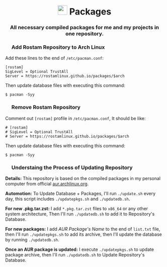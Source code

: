 <h1 align="center">
  <img src="https://raw.githubusercontent.com/MahdyMirzade/MahdyMirzade/main/assets/gifs/gear.gif" width="30px"/>
  Packages
</h1>
<h3 align="center">All necessary compiled packages for me and my projects in one repository.</h3>

### <img src="https://raw.githubusercontent.com/MahdyMirzade/MahdyMirzade/main/assets/icons/emotes/plus.png" width="16px"/> Add Rostam Repository to Arch Linux

Add these lines to the end of `/etc/pacman.conf`:
```
[rostam]
SigLevel = Optional TrustAll
Server = https://rostamlinux.github.io/packages/$arch
```
Then update database files with executing this command:
```
$ pacman -Syy
```


### <img src="https://raw.githubusercontent.com/MahdyMirzade/MahdyMirzade/main/assets/icons/emotes/minus.png" width="16px"/> Remove Rostam Repository

Comment out `[rostam]` profile in `/etc/pacman.conf`, It should be like:
```
# [rostam]
# SigLevel = Optional TrustAll
# Server = https://rostamlinux.github.io/packages/$arch
```
Then update database files with executing this command:
```
$ pacman -Syy
```

### <img src="https://raw.githubusercontent.com/MahdyMirzade/MahdyMirzade/main/assets/icons/emotes/pickaxe.png" width="16px"/> Understaing the Process of Updating Repository

**Details:** This repository is based on the compiled packages in my personal computer from official [aur.archlinux.org](https://aur.archlinux.org).

**Automotion:** To Update Database + Packages, I'll run `./update.sh` every day, this script includes `./updatepkgs.sh` and `./updatedb.sh`.

**For new .pkg.tar.zst:** I add `*.pkg.tar.zst` files to `x86_64` or any other system architecture, Then I'll run `./updatedb.sh` to add it to Repository's Database.

**For new packages:** I add *AUR Package's Name* to the end of `list.txt` file, then I'll run `./updatepkgs.sh` to add its archive, then I'll update the database by running `./updatedb.sh`.

**Once an AUR package is updated:** I execute `./updatepkgs.sh` to update package archive, then I'll run `./updatedb.sh` to Update Repository's Database.
